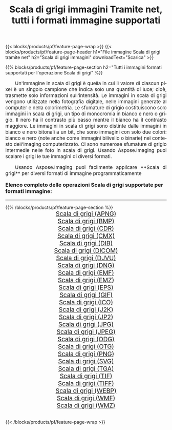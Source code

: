 ﻿---
title: Scala di grigi immagini Tramite net, tutti i formati immagine supportati 
weight: 3920
url: /it/net/grayscale/ 
lang: it
langdirlevel: 2
locales: zh-hans,ja,it,ru,de,es,fr,nl,id,lt,pl,pt,vi,tr,ko,zh-hant,ar,hi,th,sv,cs,uk,he
description: Usando Aspose.Imaging puoi facilmente Scala di grigi immagini tramite net
---

{{< blocks/products/pf/feature-page-wrap >}}
{{< blocks/products/pf/feature-page-header h1="File immagine Scala di grigi tramite net" h2="Scala di grigi immagini" downloadText="Scarica" >}}


{{% blocks/products/pf/feature-page-section  h2="Tutti i immagini formati supportati per l'operazione Scala di grigi" %}}
<p align="justify" style="text-indent:2em;font-size:15px;">
Un'immagine in scala di grigi è quella in cui il valore di ciascun pixel è un singolo campione che indica solo una quantità di luce; cioè, trasmette solo informazioni sull'intensità. Le immagini in scala di grigi vengono utilizzate nella fotografia digitale, nelle immagini generate al computer e nella colorimetria. Le sfumature di grigio costituiscono solo immagini in scala di grigi, un tipo di monocromia in bianco e nero o grigio. Il nero ha il contrasto più basso mentre il bianco ha il contrasto maggiore. Le immagini in scala di grigi sono distinte dalle immagini in bianco e nero bitonali a un bit, che sono immagini con solo due colori: bianco e nero (note anche come immagini bilivello o binarie) nel contesto dell'imaging computerizzato. Ci sono numerose sfumature di grigio intermedie nelle foto in scala di grigi. Usando Aspose.Imaging puoi scalare i grigi le tue immagini di diversi formati.
</p>
<p align="justify" style="text-indent:2em;font-size:15px;">
Usando Aspose.Imaging puoi facilmente applicare **Scala di grigi** per diversi formati di immagine programmaticamente
</p>
<h3 style="margin-top:16px;">
Elenco completo delle operazioni Scala di grigi supportate per formati immagine:
</h3>
<hr/>
{{% /blocks/products/pf/feature-page-section %}}
<div class="container-fluid productfamilypage bg-gray">
    <div class="convertypes bg-gray agp-content section">
        <div class="container">
		<div class="row other-converters" style="gap: 10px;font-size: 19px;text-align:center;">
		    <div class='col-md-3 other-converter remove-lp remove-rp'><a href="/imaging/it/net/grayscale/apng/" style="padding:15px;">Scala di grigi (APNG)</a></div><div class='col-md-3 other-converter remove-lp remove-rp'><a href="/imaging/it/net/grayscale/bmp/" style="padding:15px;">Scala di grigi (BMP)</a></div><div class='col-md-3 other-converter remove-lp remove-rp'><a href="/imaging/it/net/grayscale/cdr/" style="padding:15px;">Scala di grigi (CDR)</a></div><div class='col-md-3 other-converter remove-lp remove-rp'><a href="/imaging/it/net/grayscale/cmx/" style="padding:15px;">Scala di grigi (CMX)</a></div><div class='col-md-3 other-converter remove-lp remove-rp'><a href="/imaging/it/net/grayscale/dib/" style="padding:15px;">Scala di grigi (DIB)</a></div><div class='col-md-3 other-converter remove-lp remove-rp'><a href="/imaging/it/net/grayscale/dicom/" style="padding:15px;">Scala di grigi (DICOM)</a></div><div class='col-md-3 other-converter remove-lp remove-rp'><a href="/imaging/it/net/grayscale/djvu/" style="padding:15px;">Scala di grigi (DJVU)</a></div><div class='col-md-3 other-converter remove-lp remove-rp'><a href="/imaging/it/net/grayscale/dng/" style="padding:15px;">Scala di grigi (DNG)</a></div><div class='col-md-3 other-converter remove-lp remove-rp'><a href="/imaging/it/net/grayscale/emf/" style="padding:15px;">Scala di grigi (EMF)</a></div><div class='col-md-3 other-converter remove-lp remove-rp'><a href="/imaging/it/net/grayscale/emz/" style="padding:15px;">Scala di grigi (EMZ)</a></div><div class='col-md-3 other-converter remove-lp remove-rp'><a href="/imaging/it/net/grayscale/eps/" style="padding:15px;">Scala di grigi (EPS)</a></div><div class='col-md-3 other-converter remove-lp remove-rp'><a href="/imaging/it/net/grayscale/gif/" style="padding:15px;">Scala di grigi (GIF)</a></div><div class='col-md-3 other-converter remove-lp remove-rp'><a href="/imaging/it/net/grayscale/ico/" style="padding:15px;">Scala di grigi (ICO)</a></div><div class='col-md-3 other-converter remove-lp remove-rp'><a href="/imaging/it/net/grayscale/j2k/" style="padding:15px;">Scala di grigi (J2K)</a></div><div class='col-md-3 other-converter remove-lp remove-rp'><a href="/imaging/it/net/grayscale/jp2/" style="padding:15px;">Scala di grigi (JP2)</a></div><div class='col-md-3 other-converter remove-lp remove-rp'><a href="/imaging/it/net/grayscale/jpg/" style="padding:15px;">Scala di grigi (JPG)</a></div><div class='col-md-3 other-converter remove-lp remove-rp'><a href="/imaging/it/net/grayscale/jpeg/" style="padding:15px;">Scala di grigi (JPEG)</a></div><div class='col-md-3 other-converter remove-lp remove-rp'><a href="/imaging/it/net/grayscale/odg/" style="padding:15px;">Scala di grigi (ODG)</a></div><div class='col-md-3 other-converter remove-lp remove-rp'><a href="/imaging/it/net/grayscale/otg/" style="padding:15px;">Scala di grigi (OTG)</a></div><div class='col-md-3 other-converter remove-lp remove-rp'><a href="/imaging/it/net/grayscale/png/" style="padding:15px;">Scala di grigi (PNG)</a></div><div class='col-md-3 other-converter remove-lp remove-rp'><a href="/imaging/it/net/grayscale/svg/" style="padding:15px;">Scala di grigi (SVG)</a></div><div class='col-md-3 other-converter remove-lp remove-rp'><a href="/imaging/it/net/grayscale/tga/" style="padding:15px;">Scala di grigi (TGA)</a></div><div class='col-md-3 other-converter remove-lp remove-rp'><a href="/imaging/it/net/grayscale/tif/" style="padding:15px;">Scala di grigi (TIF)</a></div><div class='col-md-3 other-converter remove-lp remove-rp'><a href="/imaging/it/net/grayscale/tiff/" style="padding:15px;">Scala di grigi (TIFF)</a></div><div class='col-md-3 other-converter remove-lp remove-rp'><a href="/imaging/it/net/grayscale/webp/" style="padding:15px;">Scala di grigi (WEBP)</a></div><div class='col-md-3 other-converter remove-lp remove-rp'><a href="/imaging/it/net/grayscale/wmf/" style="padding:15px;">Scala di grigi (WMF)</a></div><div class='col-md-3 other-converter remove-lp remove-rp'><a href="/imaging/it/net/grayscale/wmz/" style="padding:15px;">Scala di grigi (WMZ)</a></div>
                </div>
        </div>
    </div>
</div>
<br/>

{{< /blocks/products/pf/feature-page-wrap >}}
